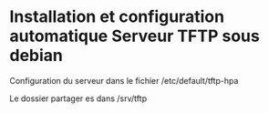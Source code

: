 # Installation et configuration automatique Serveur TFTP sous debian
Configuration du serveur dans le fichier /etc/default/tftp-hpa

Le dossier partager es dans /srv/tftp


